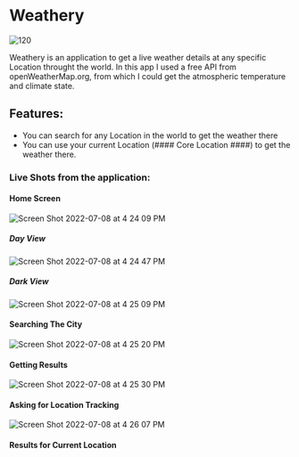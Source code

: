 # Weathery

![120](https://user-images.githubusercontent.com/93882864/178013658-e10d1a85-2ccb-45f4-81b1-d50bb4dc055f.png)

Weathery is an application to get a live weather details at any specific Location throught the world.
In this app I used a free API from openWeatherMap.org, from which I could get the atmospheric temperature and climate state.

## Features:

- You can search for any Location in the world to get the weather there
- You can use your current Location (#### Core Location ####) to get the weather there.

### Live Shots from the application:

#### Home Screen

![Screen Shot 2022-07-08 at 4 24 09 PM](https://user-images.githubusercontent.com/93882864/178013253-d4586d2b-f040-46a7-b629-f26224da0550.png)
##### Day View

![Screen Shot 2022-07-08 at 4 24 47 PM](https://user-images.githubusercontent.com/93882864/178013287-3a9289d9-b02f-423d-b596-4e3d26e5c755.png)
##### Dark View


![Screen Shot 2022-07-08 at 4 25 09 PM](https://user-images.githubusercontent.com/93882864/178013422-ab738b56-efee-4793-b3bb-0a04b1744e5f.png)
#### Searching The City


![Screen Shot 2022-07-08 at 4 25 20 PM](https://user-images.githubusercontent.com/93882864/178013447-381d7321-cd2e-4f1b-8ae8-edb9c5d715c5.png)
#### Getting Results


![Screen Shot 2022-07-08 at 4 25 30 PM](https://user-images.githubusercontent.com/93882864/178013493-0798640b-c0c3-41d9-bbfc-33c85a31f5b8.png)
#### Asking for Location Tracking


![Screen Shot 2022-07-08 at 4 26 07 PM](https://user-images.githubusercontent.com/93882864/178013554-9501f0e5-8439-4209-be29-1ff0730019d4.png)
#### Results for Current Location

